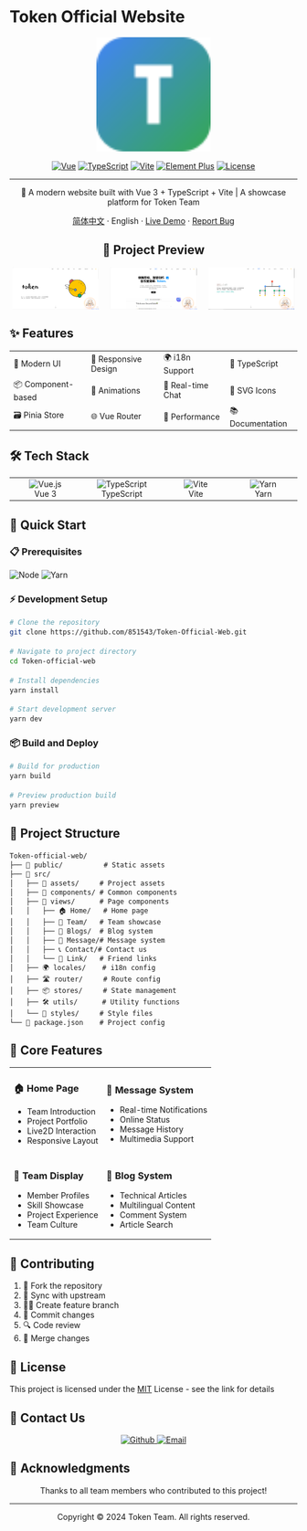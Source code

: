 # Token Official Website

<div align="center">

<img src="/public/favicon.svg" alt="Token Logo" width="200"/>

[![Vue](https://img.shields.io/badge/Vue-3.x-brightgreen.svg)](https://vuejs.org/)
[![TypeScript](https://img.shields.io/badge/TypeScript-5.x-blue.svg)](https://www.typescriptlang.org/)
[![Vite](https://img.shields.io/badge/Vite-5.x-646CFF.svg)](https://vitejs.dev/)
[![Element Plus](https://img.shields.io/badge/Element%20Plus-2.x-409EFF.svg)](https://element-plus.org/)
[![License](https://img.shields.io/badge/License-MIT-yellow.svg)](LICENSE)

---

🚀 A modern website built with Vue 3 + TypeScript + Vite | A showcase platform for Token Team

[简体中文](./README.md) · English · [Live Demo](https://Token-web.example.com) · [Report Bug](https://github.com/851543/Token-Official-Web/issues)

## 📸 Project Preview

<div style="display: flex; justify-content: center; margin-bottom: 20px;">
  <img src="/public/test01.png" alt="Home Preview" style="width: 30%; margin: 0 10px;" />
  <img src="/public/test02.png" alt="Features Preview" style="width: 30%; margin: 0 10px;" />
  <img src="/public/test03.png" alt="Team Preview" style="width: 30%; margin: 0 10px;" />
</div>

</div>

## ✨ Features

<table>
  <tr>
    <td>🎨 Modern UI</td>
    <td>📱 Responsive Design</td>
    <td>🌍 i18n Support</td>
    <td>🔧 TypeScript</td>
  </tr>
  <tr>
    <td>📦 Component-based</td>
    <td>🎉 Animations</td>
    <td>💬 Real-time Chat</td>
    <td>📄 SVG Icons</td>
  </tr>
  <tr>
    <td>🗃️ Pinia Store</td>
    <td>🌐 Vue Router</td>
    <td>🎯 Performance</td>
    <td>📚 Documentation</td>
  </tr>
</table>

## 🛠️ Tech Stack

<table>
  <tr>
    <td align="center" width="200px">
      <img src="https://cdn.jsdelivr.net/gh/devicons/devicon/icons/vuejs/vuejs-original.svg" width="40" height="40" alt="Vue.js"/>
      <br />Vue 3
    </td>
    <td align="center" width="200px">
      <img src="https://cdn.jsdelivr.net/gh/devicons/devicon/icons/typescript/typescript-original.svg" width="40" height="40" alt="TypeScript"/>
      <br />TypeScript
    </td>
    <td align="center" width="200px">
      <img src="https://cdn.jsdelivr.net/gh/devicons/devicon/icons/vscode/vscode-original.svg" width="40" height="40" alt="Vite"/>
      <br />Vite
    </td>
    <td align="center" width="200px">
      <img src="https://cdn.jsdelivr.net/gh/devicons/devicon/icons/yarn/yarn-original.svg" width="40" height="40" alt="Yarn"/>
      <br />Yarn
    </td>
  </tr>
</table>

## 🚀 Quick Start

### 📋 Prerequisites

![Node](https://img.shields.io/badge/Node.js-%3E%3D16.0.0-brightgreen.svg)
![Yarn](https://img.shields.io/badge/Yarn-%3E%3D1.22.0-blue.svg)

### ⚡️ Development Setup

```bash
# Clone the repository
git clone https://github.com/851543/Token-Official-Web.git

# Navigate to project directory
cd Token-official-web

# Install dependencies
yarn install

# Start development server
yarn dev
```

### 📦 Build and Deploy

```bash
# Build for production
yarn build

# Preview production build
yarn preview
```

## 📖 Project Structure

```
Token-official-web/
├── 📂 public/          # Static assets
├── 📂 src/
│   ├── 🎨 assets/     # Project assets
│   ├── 🧩 components/ # Common components
│   ├── 📱 views/      # Page components
│   │   ├── 🏠 Home/   # Home page
│   │   ├── 👥 Team/   # Team showcase
│   │   ├── 📝 Blogs/  # Blog system
│   │   ├── 💬 Message/# Message system
│   │   ├── 📞 Contact/# Contact us
│   │   └── 🔗 Link/   # Friend links
│   ├── 🌍 locales/    # i18n config
│   ├── 🛣️ router/     # Route config
│   ├── 📦 stores/     # State management
│   ├── 🛠️ utils/      # Utility functions
│   └── 🎨 styles/     # Style files
└── 📄 package.json    # Project config
```

## 🎯 Core Features

<table>
  <tr>
    <td>
      <h3>🏠 Home Page</h3>
      <ul>
        <li>Team Introduction</li>
        <li>Project Portfolio</li>
        <li>Live2D Interaction</li>
        <li>Responsive Layout</li>
      </ul>
    </td>
    <td>
      <h3>💬 Message System</h3>
      <ul>
        <li>Real-time Notifications</li>
        <li>Online Status</li>
        <li>Message History</li>
        <li>Multimedia Support</li>
      </ul>
    </td>
  </tr>
  <tr>
    <td>
      <h3>👥 Team Display</h3>
      <ul>
        <li>Member Profiles</li>
        <li>Skill Showcase</li>
        <li>Project Experience</li>
        <li>Team Culture</li>
      </ul>
    </td>
    <td>
      <h3>📝 Blog System</h3>
      <ul>
        <li>Technical Articles</li>
        <li>Multilingual Content</li>
        <li>Comment System</li>
        <li>Article Search</li>
      </ul>
    </td>
  </tr>
</table>

## 🤝 Contributing

1. 🍴 Fork the repository
2. 🔄 Sync with upstream
3. 👨‍💻 Create feature branch
4. 📝 Commit changes
5. 🔍 Code review
6. 🎉 Merge changes

## 📄 License

This project is licensed under the [MIT](LICENSE) License - see the link for details

## 📮 Contact Us

<p align="center">
  <a href="https://github.com/851543/Token-Official-Web">
    <img src="https://img.shields.io/badge/Github-Token%20Team-181717?logo=github&style=for-the-badge" alt="Github"/>
  </a>
  <a href="mailto:Token@example.com">
    <img src="https://img.shields.io/badge/Email-Contact%20Us-blue?logo=gmail&style=for-the-badge" alt="Email"/>
  </a>
</p>

## 🌟 Acknowledgments

<p align="center">Thanks to all team members who contributed to this project!</p>

---

<p align="center">Copyright © 2024 Token Team. All rights reserved.</p> 